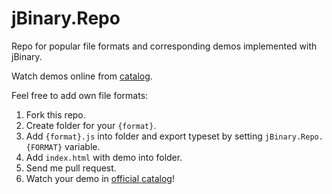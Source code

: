 jBinary.Repo
==================

Repo for popular file formats and corresponding demos implemented with jBinary.

Watch demos online from [catalog](https://jDataView.github.io/jBinary.Repo/).

Feel free to add own file formats:
  1. Fork this repo.
  2. Create folder for your `{format}`.
  4. Add `{format}.js` into folder and export typeset by setting `jBinary.Repo.{FORMAT}` variable.
  5. Add `index.html` with demo into folder.
  6. Send me pull request.
  7. Watch your demo in [official catalog](https://jDataView.github.io/jBinary.Repo/)!
